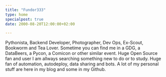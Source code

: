 ```yaml
---
title: "Fundor333"
type: home
specialpost: true
date: 2000-08-20T12:00:00+02:00

---
```

Pythonista, Backend Developer, Photographer, Dev Ops, Ex-Scout, Bookworm and Tea Lover.
Sometime you can find me in a GDG, a DataBeers, a Pycon, a Comicon or other similar event.
Huge Open Source fan and user I am allways searching something new to do or to study.
Huge fan of automation, autodeploy, data sharing and bots.
A lot of my personal stuff are here in my blog and some in my Github.



